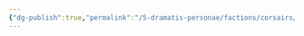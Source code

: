 ```yaml
---
{"dg-publish":true,"permalink":"/5-dramatis-personae/factions/corsairs/wave-howlers/","noteIcon":""}
---
```


